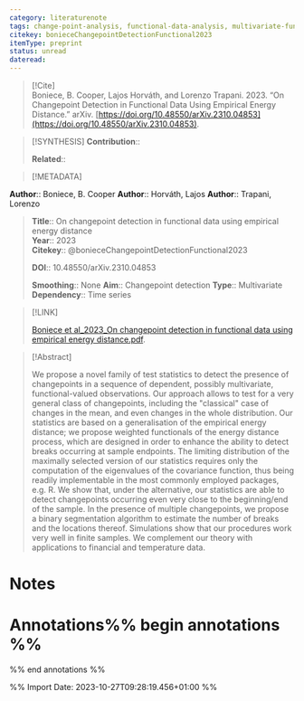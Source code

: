 ```yaml
---
category: literaturenote
tags: change-point-analysis, functional-data-analysis, multivariate-functional-data
citekey: bonieceChangepointDetectionFunctional2023
itemType: preprint
status: unread  
dateread:  
---
```


> [!Cite]  
> Boniece, B. Cooper, Lajos Horváth, and Lorenzo Trapani. 2023. “On Changepoint Detection in Functional Data Using Empirical Energy Distance.” arXiv. [https://doi.org/10.48550/arXiv.2310.04853](https://doi.org/10.48550/arXiv.2310.04853).

> [!SYNTHESIS] 
>**Contribution**::
>
>**Related**:: 
>

> [!METADATA]  
>
**Author**:: Boniece, B. Cooper
**Author**:: Horváth, Lajos
**Author**:: Trapani, Lorenzo<br>
> **Title**:: On changepoint detection in functional data using empirical energy distance    
> **Year**:: 2023     
> **Citekey**:: @bonieceChangepointDetectionFunctional2023    
>    
>    
>     
>    
>    
>     
>    
>**DOI**:: 10.48550/arXiv.2310.04853    
>
>**Smoothing**:: None
>**Aim**:: Changepoint detection
>**Type**:: Multivariate
>**Dependency**:: Time series

> [!LINK] 
>
> [Boniece et al_2023_On changepoint detection in functional data using empirical energy distance.pdf](file:///Users/steven/Library/CloudStorage/GoogleDrive-steven.golovkine@ul.ie/My%20Drive/bibliography/arXiv/2023/Boniece%20et%20al_2023_On%20changepoint%20detection%20in%20functional%20data%20using%20empirical%20energy%20distance.pdf).

>[!Abstract]
>
>We propose a novel family of test statistics to detect the presence of changepoints in a sequence of dependent, possibly multivariate, functional-valued observations. Our approach allows to test for a very general class of changepoints, including the "classical" case of changes in the mean, and even changes in the whole distribution. Our statistics are based on a generalisation of the empirical energy distance; we propose weighted functionals of the energy distance process, which are designed in order to enhance the ability to detect breaks occurring at sample endpoints. The limiting distribution of the maximally selected version of our statistics requires only the computation of the eigenvalues of the covariance function, thus being readily implementable in the most commonly employed packages, e.g. R. We show that, under the alternative, our statistics are able to detect changepoints occurring even very close to the beginning/end of the sample. In the presence of multiple changepoints, we propose a binary segmentation algorithm to estimate the number of breaks and the locations thereof. Simulations show that our procedures work very well in finite samples. We complement our theory with applications to financial and temperature data.
>>


# Notes<br>
# Annotations%% begin annotations %%  
 
  
%% end annotations %%

%% Import Date: 2023-10-27T09:28:19.456+01:00 %%
